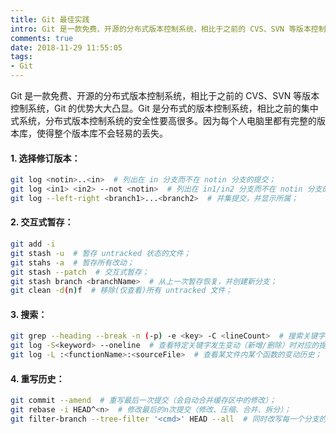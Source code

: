 ```yaml
---
title: Git 最佳实践
intro: Git 是一款免费、开源的分布式版本控制系统，相比于之前的 CVS、SVN 等版本控制系统，Git 的优势大大凸显。Git 是分布式的版本控制系统，相比之前的集中式系统，分布式版本控制系统的安全性要高很多。因为每个人电脑里都有完整的版本库，使得整个版本库不会轻易的丢失。 
comments: true
date: 2018-11-29 11:55:05
tags:
- Git
---
```


Git 是一款免费、开源的分布式版本控制系统，相比于之前的 CVS、SVN 等版本控制系统，Git 的优势大大凸显。Git 是分布式的版本控制系统，相比之前的集中式系统，分布式版本控制系统的安全性要高很多。因为每个人电脑里都有完整的版本库，使得整个版本库不会轻易的丢失。 


#### 1. 选择修订版本： 
```bash
git log <notin>..<in>  # 列出在 in 分支而不在 notin 分支的提交；
git log <in1> <in2> --not <notin>  # 列出在 in1/in2 分支而不在 notin 分支的提交；
git log --left-right <branch1>...<branch2>  # 并集提交，并显示所属；
```

#### 2. 交互式暂存： 
```bash
git add -i
git stash -u  # 暂存 untracked 状态的文件；
git stahs -a  # 暂存所有改动；
git stash --patch  # 交互式暂存；
git stash branch <branchName>  # 从上一次暂存恢复，并创建新分支；
git clean -d(n)f  # 移除(仅查看)所有 untracked 文件；
```

#### 3. 搜索： 
```bash
git grep --heading --break -n (-p) -e <key> -C <lineCount>  # 搜索关键字，是否显示所在函数定义；
git log -S<keyword> --oneline  # 查看特定关键字发生变动（新增/删除）时对应的提交；
git log -L :<functionName>:<sourceFile>  # 查看某文件内某个函数的变动历史；
```

#### 4. 重写历史： 
```bash
git commit --amend  # 重写最后一次提交（会自动合并缓存区中的修改）；
git rebase -i HEAD^<n>  # 修改最后的n次提交（修改、压缩、合并、拆分）；
git filter-branch --tree-filter '<cmd>' HEAD --all  # 同时改写每一个分支的所有提交；
```
